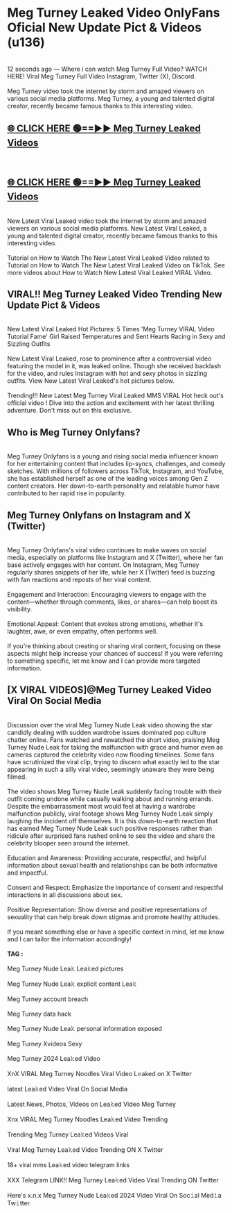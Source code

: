 # Meg Turney Leaked Video OnlyFans Oficial New Update Pict & Videos (u136)
<br>
12 seconds ago — Where i can watch Meg Turney Full Video? WATCH HERE! Viral Meg Turney Full Video Instagram, Twitter (X), Discord.
<br><br>
Meg Turney video took the internet by storm and amazed viewers on various social media platforms. Meg Turney, a young and talented digital creator, recently became famous thanks to this interesting video.
<br>
<h2><a href="https://play.trustnlinepharmacy.us?title=Meg_Turney">🌐 CLICK HERE 🟢==►► Meg Turney Leaked Videos</a></h2>
<br>
<h2><a href="https://play.trustnlinepharmacy.us?title=Meg_Turney">🌐 CLICK HERE 🟢==►► Meg Turney Leaked Videos</a></h2>
<br>
New Latest Viral Leaked video took the internet by storm and amazed viewers on various social media platforms. New Latest Viral Leaked, a young and talented digital creator, recently became famous thanks to this interesting video.
<br><br>
Tutorial on How to Watch The New Latest Viral Leaked Video related to Tutorial on How to Watch The New Latest Viral Leaked Video on TikTok. See more videos about How to Watch New Latest Viral Leaked VIRAL Video.
<br>
<h2>VIRAL!! Meg Turney Leaked Video Trending New Update Pict & Videos</h2>
<br>
New Latest Viral Leaked Hot Pictures: 5 Times 'Meg Turney VIRAL Video Tutorial Fame' Girl Raised Temperatures and Sent Hearts Racing in Sexy and Sizzling Outfits
<br><br>
New Latest Viral Leaked, rose to prominence after a controversial video featuring the model in it, was leaked online. Though she received backlash for the video, and rules Instagram with hot and sexy photos in sizzling outfits. View New Latest Viral Leaked's hot pictures below.
<br><br>
Trending!!! New Latest Meg Turney Viral Leaked MMS VIRAL Hot heck out's official video ! Dive into the action and excitement with her latest thrilling adventure. Don't miss out on this exclusive.
<br>
<h2>Who is Meg Turney Onlyfans?</h2>
<br>
Meg Turney Onlyfans is a young and rising social media influencer known for her entertaining content that includes lip-syncs, challenges, and comedy sketches. With millions of followers across TikTok, Instagram, and YouTube, she has established herself as one of the leading voices among Gen Z content creators. Her down-to-earth personality and relatable humor have contributed to her rapid rise in popularity.
<br>
<h2>Meg Turney Onlyfans on Instagram and X (Twitter)</h2>
<br>
Meg Turney Onlyfans's viral video continues to make waves on social media, especially on platforms like Instagram and X (Twitter), where her fan base actively engages with her content. On Instagram, Meg Turney regularly shares snippets of her life, while her X (Twitter) feed is buzzing with fan reactions and reposts of her viral content.
<br><br>
Engagement and Interaction: Encouraging viewers to engage with the content—whether through comments, likes, or shares—can help boost its visibility.
<br><br>
Emotional Appeal: Content that evokes strong emotions, whether it's laughter, awe, or even empathy, often performs well.
<br><br>
If you're thinking about creating or sharing viral content, focusing on these aspects might help increase your chances of success! If you were referring to something specific, let me know and I can provide more targeted information.
<br>
<h2>[X VIRAL VIDEOS]@Meg Turney Leaked Video Viral On Social Media</h2>
<br>
Discussion over the viral Meg Turney Nude Leak video showing the star candidly dealing with sudden wardrobe issues dominated pop culture chatter online. Fans watched and rewatched the short video, praising Meg Turney Nude Leak for taking the malfunction with grace and humor even as cameras captured the celebrity video now flooding timelines. Some fans have scrutinized the viral clip, trying to discern what exactly led to the star appearing in such a silly viral video, seemingly unaware they were being filmed.
<br><br>
The video shows Meg Turney Nude Leak suddenly facing trouble with their outfit coming undone while casually walking about and running errands. Despite the embarrassment most would feel at having a wardrobe malfunction publicly, viral footage shows Meg Turney Nude Leak simply laughing the incident off themselves. It is this down-to-earth reaction that has earned Meg Turney Nude Leak such positive responses rather than ridicule after surprised fans rushed online to see the video and share the celebrity blooper seen around the internet.
<br><br>
Education and Awareness: Providing accurate, respectful, and helpful information about sexual health and relationships can be both informative and impactful.
<br><br>
Consent and Respect: Emphasize the importance of consent and respectful interactions in all discussions about sex.
<br><br>
Positive Representation: Show diverse and positive representations of sexuality that can help break down stigmas and promote healthy attitudes.
<br><br>
If you meant something else or have a specific context in mind, let me know and I can tailor the information accordingly!
<br><br>
<strong>TAG :</strong>
<br><br>
Meg Turney Nude Lea𝚔 Lea𝚔ed pictures
<br><br>
Meg Turney Nude Lea𝚔 explicit content Lea𝚔
<br><br>
Meg Turney account breach
<br><br>
Meg Turney data hack
<br><br>
Meg Turney Nude Lea𝚔 personal information exposed
<br><br>
Meg Turney Xvideos Sexy
<br><br>
Meg Turney 2024 Lea𝚔ed Video
<br><br>
XnX VIRAL Meg Turney Noodles Viral Video L𝚎aked on X Twitter
<br><br>
latest Lea𝚔ed Video Viral On Social Media
<br><br>
Latest News, Photos, Videos on Lea𝚔ed Video Meg Turney
<br><br>
Xnx VIRAL Meg Turney Noodles Lea𝚔ed Video Trending
<br><br>
Trending Meg Turney Lea𝚔ed Videos Viral
<br><br>
Viral Meg Turney Lea𝚔ed Video Trending ON X Twitter
<br><br>
18+ viral mms Lea𝚔ed video telegram links
<br><br>
XXX Telegram LINK!! Meg Turney Lea𝚔ed Video Viral Trending ON Twitter
<br><br>
Here's x.n.x Meg Turney Nude Lea𝚔ed 2024 Video Viral On Soc𝚒al Med𝚒a Tw𝚒tter.